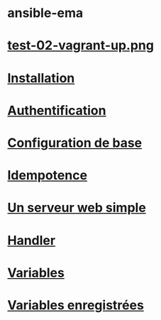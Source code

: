 # ansible-ema
# [test-02-vagrant-up.png](https://github.com/ErrorUnknow/ansible-ema/blob/main/test-02-vagrant-up.png)

# [Installation](Installation.md)
# [Authentification](Authentification.md)
# [Configuration de base](Configuration%20de%20base.md)
# [Idempotence](Idempotence.md)
# [Un serveur web simple](Un%20serveur%20web%20simple.md)
# [Handler](Handler.md)
# [Variables](Variables.md)
# [Variables enregistrées](Variables%20enregistr%C3%A9es.md)
